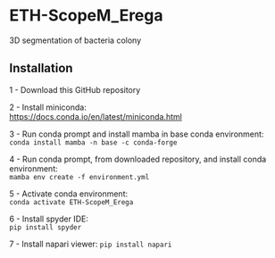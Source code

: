 # ETH-ScopeM_Erega
3D segmentation of bacteria colony

## Installation
1 - Download this GitHub repository  

2 - Install miniconda:  
https://docs.conda.io/en/latest/miniconda.html  

3 - Run conda prompt and install mamba in base conda environment:  
`conda install mamba -n base -c conda-forge`  

4 - Run conda prompt, from downloaded repository, and install conda environment:  
`mamba env create -f environment.yml`   

5 - Activate conda environment:  
`conda activate ETH-ScopeM_Erega`  

6 - Install spyder IDE:  
`pip install spyder`

7 - Install napari viewer:
`pip install napari` 
